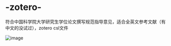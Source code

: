 # -zotero-
符合中国科学院大学研究生学位论文撰写规范指导意见，适合全英文参考文献（有中文的没试过），zotero csl文件

![image](https://user-images.githubusercontent.com/24288935/109603384-b0e5f400-7b5c-11eb-80fc-16d6d20fd4c1.png)
